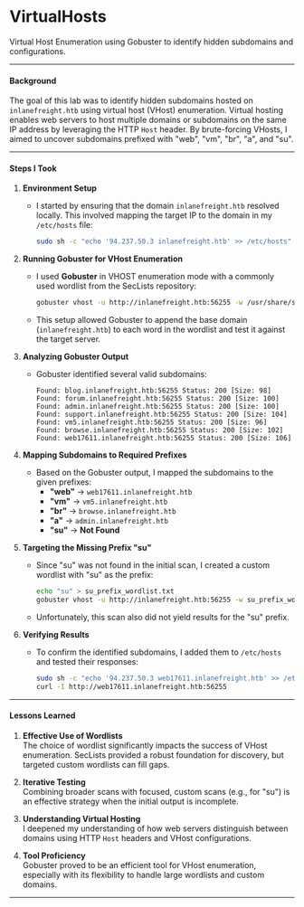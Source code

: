 # VirtualHosts
Virtual Host Enumeration using Gobuster to identify hidden subdomains and configurations.

---

#### **Background**
The goal of this lab was to identify hidden subdomains hosted on `inlanefreight.htb` using virtual host (VHost) enumeration. Virtual hosting enables web servers to host multiple domains or subdomains on the same IP address by leveraging the HTTP `Host` header. By brute-forcing VHosts, I aimed to uncover subdomains prefixed with "web", "vm", "br", "a", and "su".

---

#### **Steps I Took**

1. **Environment Setup**  
   - I started by ensuring that the domain `inlanefreight.htb` resolved locally. This involved mapping the target IP to the domain in my `/etc/hosts` file:
     ```bash
     sudo sh -c "echo '94.237.50.3 inlanefreight.htb' >> /etc/hosts"
     ```

2. **Running Gobuster for VHost Enumeration**  
   - I used **Gobuster** in VHOST enumeration mode with a commonly used wordlist from the SecLists repository:
     ```bash
     gobuster vhost -u http://inlanefreight.htb:56255 -w /usr/share/seclists/Discovery/DNS/subdomains-top1million-20000.txt --append-domain -t 10
     ```
   - This setup allowed Gobuster to append the base domain (`inlanefreight.htb`) to each word in the wordlist and test it against the target server.

3. **Analyzing Gobuster Output**  
   - Gobuster identified several valid subdomains:
     ```
     Found: blog.inlanefreight.htb:56255 Status: 200 [Size: 98]
     Found: forum.inlanefreight.htb:56255 Status: 200 [Size: 100]
     Found: admin.inlanefreight.htb:56255 Status: 200 [Size: 100]
     Found: support.inlanefreight.htb:56255 Status: 200 [Size: 104]
     Found: vm5.inlanefreight.htb:56255 Status: 200 [Size: 96]
     Found: browse.inlanefreight.htb:56255 Status: 200 [Size: 102]
     Found: web17611.inlanefreight.htb:56255 Status: 200 [Size: 106]
     ```

4. **Mapping Subdomains to Required Prefixes**  
   - Based on the Gobuster output, I mapped the subdomains to the given prefixes:
     - **"web"** → `web17611.inlanefreight.htb`
     - **"vm"** → `vm5.inlanefreight.htb`
     - **"br"** → `browse.inlanefreight.htb`
     - **"a"** → `admin.inlanefreight.htb`
     - **"su"** → **Not Found**

5. **Targeting the Missing Prefix "su"**  
   - Since "su" was not found in the initial scan, I created a custom wordlist with "su" as the prefix:
     ```bash
     echo "su" > su_prefix_wordlist.txt
     gobuster vhost -u http://inlanefreight.htb:56255 -w su_prefix_wordlist.txt --append-domain -t 10
     ```
   - Unfortunately, this scan also did not yield results for the "su" prefix.

6. **Verifying Results**  
   - To confirm the identified subdomains, I added them to `/etc/hosts` and tested their responses:
     ```bash
     sudo sh -c "echo '94.237.50.3 web17611.inlanefreight.htb' >> /etc/hosts"
     curl -I http://web17611.inlanefreight.htb:56255
     ```

---

#### **Lessons Learned**

1. **Effective Use of Wordlists**  
   The choice of wordlist significantly impacts the success of VHost enumeration. SecLists provided a robust foundation for discovery, but targeted custom wordlists can fill gaps.

2. **Iterative Testing**  
   Combining broader scans with focused, custom scans (e.g., for "su") is an effective strategy when the initial output is incomplete.

3. **Understanding Virtual Hosting**  
   I deepened my understanding of how web servers distinguish between domains using HTTP `Host` headers and VHost configurations.

4. **Tool Proficiency**  
   Gobuster proved to be an efficient tool for VHost enumeration, especially with its flexibility to handle large wordlists and custom domains.

---

